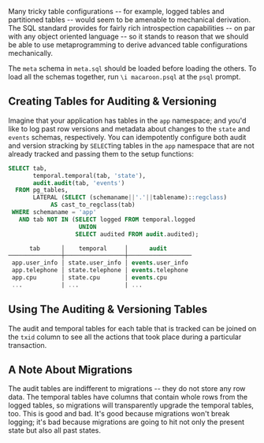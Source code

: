 
Many tricky table configurations -- for example, logged tables and partitioned
tables -- would seem to be amenable to mechanical derivation. The SQL standard
provides for fairly rich introspection capabilities -- on par with any object
oriented language -- so it stands to reason that we should be able to use
metaprogramming to derive advanced table configurations mechanically.

The `meta` schema in `meta.sql` should be loaded before loading the others. To
load all the schemas together, run `\i macaroon.psql` at the `psql` prompt.


Creating Tables for Auditing & Versioning
-------------------------------------------

Imagine that your application has tables in the `app` namespace; and you'd like
to log past row versions and metadata about changes to the `state` and `events`
schemas, respectively. You can idempotently configure both audit and version
stracking by `SELECT`ing tables in the `app` namespace that are not already
tracked and passing them to the setup functions:

```sql
SELECT tab,
       temporal.temporal(tab, 'state'),
       audit.audit(tab, 'events')
  FROM pg_tables,
       LATERAL (SELECT (schemaname||'.'||tablename)::regclass)
            AS cast_to_regclass(tab)
 WHERE schemaname = 'app'
   AND tab NOT IN (SELECT logged FROM temporal.logged
                    UNION
                   SELECT audited FROM audit.audited);

      tab      │    temporal     │      audit
───────────────┼─────────────────┼──────────────────
 app.user_info │ state.user_info │ events.user_info
 app.telephone │ state.telephone │ events.telephone
 app.cpu       │ state.cpu       │ events.cpu
 ...           | ...             | ...
```


Using The Auditing & Versioning Tables
--------------------------------------

The audit and temporal tables for each table that is tracked can be joined on
the `txid` column to see all the actions that took place during a particular
transaction.


A Note About Migrations
-----------------------

The audit tables are indifferent to migrations -- they do not store any row
data. The temporal tables have columns that contain whole rows from the logged
tables, so migrations will transparently upgrade the temporal tables, too. This
is good and bad. It's good because migrations won't break logging; it's bad
because migrations are going to hit not only the present state but also all
past states.

